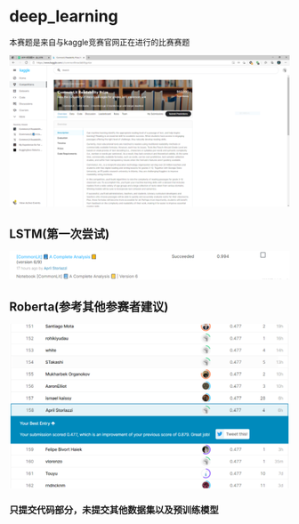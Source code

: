 # deep_learning

本赛题是来自与kaggle竞赛官网正在进行的比赛赛题

![cpmpetions](image/31.PNG)

## LSTM(第一次尝试)

![LSTM](image/26.PNG)

## Roberta(参考其他参赛者建议)

![RoBerta](image/30.PNG)

### 只提交代码部分，未提交其他数据集以及预训练模型
